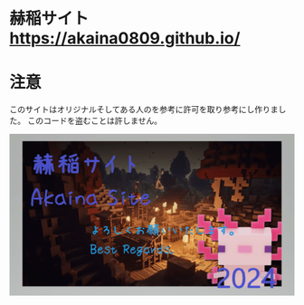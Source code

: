 # 赫稲サイト　https://akaina0809.github.io/
# 注意
このサイトはオリジナルそしてある人のを参考に許可を取り参考にし作りました。
このコードを盗むことは許しません。

![image](https://raw.githubusercontent.com/akaina0809/Test_2/main/akina.png)
